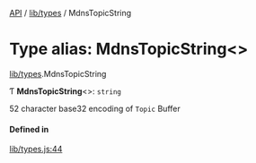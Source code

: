 [API](../README.md) / [lib/types](../modules/lib_types.md) / MdnsTopicString

# Type alias: MdnsTopicString<\>

[lib/types](../modules/lib_types.md).MdnsTopicString

Ƭ **MdnsTopicString**<\>: `string`

52 character base32 encoding of `Topic` Buffer

#### Defined in

[lib/types.js:44](https://github.com/digidem/mapeo-core-next/blob/8584770/lib/types.js#L44)
